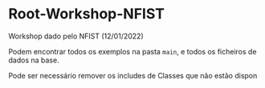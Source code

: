 # Root-Workshop-NFIST

Workshop dado pelo NFIST (12/01/2022)

Podem encontrar todos os exemplos na pasta ```main```, e todos os ficheiros de dados na base.

Pode ser necessário remover os includes de Classes que não estão dispon 
